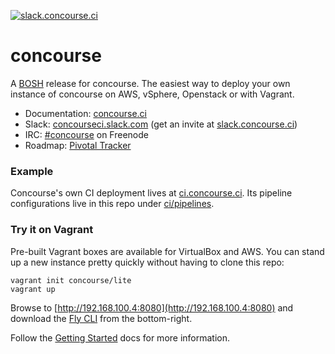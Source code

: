 [![slack.concourse.ci](http://slack.concourse.ci/badge.svg)](http://slack.concourse.ci)

# concourse

A [BOSH](https://github.com/cloudfoundry/bosh) release for concourse. The
easiest way to deploy your own instance of concourse on AWS, vSphere,
Openstack or with Vagrant.

* Documentation: [concourse.ci](http://concourse.ci)
* Slack: [concourseci.slack.com](https://concourseci.slack.com) (get an invite at [slack.concourse.ci](http://slack.concourse.ci))
* IRC: [#concourse](http://webchat.freenode.net/?channels=concourse) on Freenode
* Roadmap: [Pivotal Tracker](https://www.pivotaltracker.com/n/projects/1059262)

### Example

Concourse's own CI deployment lives at
[ci.concourse.ci](https://ci.concourse.ci). Its pipeline configurations live in
this repo under
[ci/pipelines](https://github.com/concourse/concourse/blob/develop/ci/pipelines).


### Try it on Vagrant

Pre-built Vagrant boxes are available for VirtualBox and AWS. You can stand up
a new instance pretty quickly without having to clone this repo:

```
vagrant init concourse/lite
vagrant up
```

Browse to [http://192.168.100.4:8080](http://192.168.100.4:8080) and download
the [Fly CLI](http://concourse.ci/fly-cli.html) from the bottom-right.

Follow the [Getting Started](http://concourse.ci/getting-started.html) docs
for more information.
